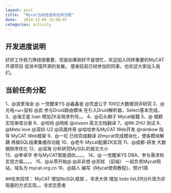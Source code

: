 ```yaml
---
layout: post
title:  "Mycat当前进度和任务分配"
date:   2014-12-05 15:56:07
categories: activity
---
```


## 开发进度说明
好好工作努力挣钱很重要，但是如果刚好不是很忙，欢迎加入同样重要的MyCAT开源项目 促进中国开源的发展。
感谢目前已经参加的同事，也欢迎大家加入我们。



## 当前任务分配

1、@浪里淘金 @            一觉醒来YS @鑫鑫爸 @凭虚公子  100亿大数据测评研究 
2、@光电=ω=鼠标  @武  参与Druid路由模块 在引入Druid解析器，Select基本完成。
3、@海王星 Ivan  增加ZK全局序列号。。
4、@石头狮子  Mycat秘籍
5、@  细颖  实现单库分表
6、@哈哈 @晓栋 @xiuson 英文文档翻译
7、@Mr.ZHU 测试
8、@Meto love @深圳-U2 @凤凰传奇 @哈哈参与MyCAT Web开发 @rainbow 指导 MyCAT Web框架 
9、@一坨 已经完成翻译  对mycat完成模块化，使各模块解耦   再做SQL结果集缓存功能
10、@老牛 Mycat配置ZK实现
11、@成都-研发  大数据排序优化 
12、@深海 分析研究MySQL的报文大小  
13、@李卓华 参与MyCAT智能调优。。。。
14、@            一觉醒来YS DBA，参与需求和实现方案。。。。 
15、@从零开始@  @非非想 @苏轼 （前端） 一起负责Mycat网站，域名为 mycat.org.cn 
16、@路人 编写《Mycat使用教程》，预计1周

##任务招领：
MyCAT 增加NoSQL框架 ，寻求大侠
增加 todo list,ER分片改为非阻塞的方式实现。。寻求志愿者  

